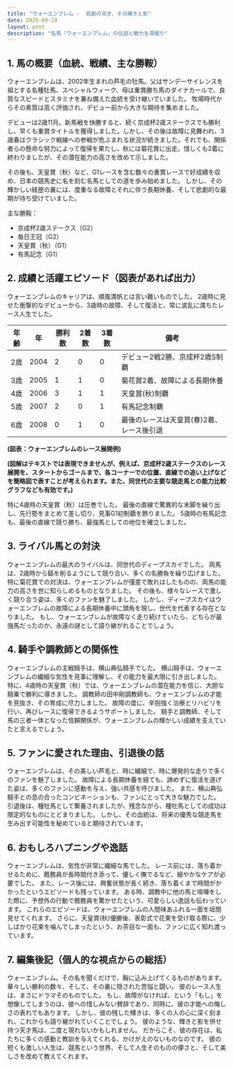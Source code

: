```yaml
---
title: "ウォーエンブレム -  悲劇の天才、その輝きと影"
date: 2025-09-19
layout: post
description: "名馬『ウォーエンブレム』の伝説と魅力を深堀り"
---
```


## 1. 馬の概要（血統、戦績、主な勝鞍）

ウォーエンブレムは、2002年生まれの芦毛の牡馬。父はサンデーサイレンスを祖とする名種牡馬、スペシャルウィーク、母は重賞勝ち馬のダイナカールで、良質なスピードとスタミナを兼ね備えた血統を受け継いでいました。  牧場時代からその素質は高く評価され、デビュー前から大きな期待を集めました。

デビューは2歳11月。新馬戦を快勝すると、続く京成杯2歳ステークスでも勝利し、早くも重賞タイトルを獲得しました。しかし、その後は故障に見舞われ、3歳春はクラシック戦線への参戦が危ぶまれる状況が続きました。それでも、関係者らの懸命な努力によって復帰を果たし、秋には菊花賞に出走。惜しくも2着に終わりましたが、その潜在能力の高さを改めて示しました。

その後も、天皇賞（秋）など、G1レースを含む数々の重賞レースで好成績を収め、日本の競馬史に名を刻む名馬としての道を歩み始めました。  しかし、その輝かしい経歴の裏には、度重なる故障とそれに伴う長期休養、そして悲劇的な最期が待ち受けていました。


主な勝鞍：

* 京成杯2歳ステークス（G2）
* 毎日王冠（G2）
* 天皇賞（秋）（G1）
* 有馬記念（G1）


## 2. 成績と活躍エピソード（図表があれば出力）

ウォーエンブレムのキャリアは、順風満帆とは言い難いものでした。  2歳時に見せた衝撃的なデビューから、3歳時の故障、そして復活と、常に波乱に満ちたレース人生でした。

| 年齢 | 年 | 勝利数 | 2着数 | 3着数 | 備考 |
|---|---|---|---|---|---|
| 2歳 | 2004 | 2 | 0 | 0 | デビュー2戦2勝、京成杯2歳S制覇 |
| 3歳 | 2005 | 1 | 1 | 0 | 菊花賞2着、故障による長期休養 |
| 4歳 | 2006 | 3 | 1 | 1 | 天皇賞(秋)制覇 |
| 5歳 | 2007 | 2 | 0 | 1 | 有馬記念制覇 |
| 6歳 | 2008 | 0 | 1 | 0 | 最後のレースは天皇賞(春)2着、レース後引退 |


**(図表：ウォーエンブレムのレース展開例)**

**(図解はテキストでは表現できませんが、例えば、京成杯2歳ステークスのレース展開を、スタートからゴールまで、各コーナーでの位置、直線での追い上げなどを簡略図で表すことが考えられます。また、同世代の主要な競走馬との能力比較グラフなども有効です。)**


特に4歳時の天皇賞（秋）は圧巻でした。  最後の直線で驚異的な末脚を繰り出し、先行勢をまとめて差し切り、見事G1初制覇を飾りました。  5歳時の有馬記念も、最後の直線で競り勝ち、最強馬としての地位を確立しました。


## 3. ライバル馬との対決

ウォーエンブレムの最大のライバルは、同世代のディープスカイでした。  両馬は、2歳時から鎬を削るようにして競り合い、多くの名勝負を繰り広げました。  特に菊花賞での対決は、ウォーエンブレムが僅差で敗れはしたものの、両馬の能力の高さを世に知らしめるものとなりました。  その後も、様々なレースで激しく競り合う姿は、多くのファンを魅了しました。  しかし、ディープスカイはウォーエンブレムの故障による長期休養中に頭角を現し、世代を代表する存在となりました。  もし、ウォーエンブレムが故障なく走り続けていたら、どちらが最強馬だったのか、永遠の謎として語り継がれることでしょう。


## 4. 騎手や調教師との関係性

ウォーエンブレムの主戦騎手は、横山典弘騎手でした。  横山騎手は、ウォーエンブレムの繊細な気性を見事に理解し、その能力を最大限に引き出しました。  特に、4歳時の天皇賞（秋）では、ウォーエンブレムの潜在能力を信じ、大胆な騎乗で勝利に導きました。  調教師の田中剛調教師も、ウォーエンブレムの才能を見抜き、その育成に尽力しました。  故障の度に、辛抱強く治療とリハビリを行い、再びレースに復帰できるようサポートしました。  騎手と調教師、そして馬の三者一体となった信頼関係が、ウォーエンブレムの輝かしい成績を支えていたと言えるでしょう。


## 5. ファンに愛された理由、引退後の話

ウォーエンブレムは、その美しい芦毛と、時に繊細で、時に爆発的な走りで多くのファンを魅了しました。  故障による長期休養を経ても、諦めずに復活を遂げた姿は、多くのファンに感動を与え、強い共感を呼びました。  また、横山典弘騎手との息の合ったコンビネーションも、ファンにとって大きな魅力でした。  引退後は、種牡馬として繋養されましたが、残念ながら、種牡馬としての成功は限定的なものにとどまりました。  しかし、その血統は、将来の優秀な競走馬を生み出す可能性を秘めていると期待されています。


## 6. おもしろハプニングや逸話

ウォーエンブレムは、気性が非常に繊細な馬でした。  レース前には、落ち着かせるために、厩務員が長時間付き添って、優しく撫でるなど、細やかなケアが必要でした。  また、レース後には、興奮状態が長く続き、落ち着くまで時間がかかったというエピソードも残っています。  ある時、調教中に他の馬と喧嘩をした際に、予想外の行動で厩務員を驚かせたという、可愛らしい逸話も伝わっています。  これらのエピソードは、ウォーエンブレムの人間味あふれる一面を垣間見せてくれます。  さらに、天皇賞(秋)優勝後、表彰式で花束を受け取る際に、少しばかり花束を噛んでしまったという、お茶目な一面も、ファンに広く知れ渡っています。


## 7. 編集後記（個人的な視点からの総括）

ウォーエンブレム。その名を聞くだけで、胸に込み上げてくるものがあります。  華々しい勝利の数々、そして、その裏に隠された苦悩と闘い。  彼のレース人生は、まさにドラマそのものでした。  もし、故障がなければ、という「もし」を想像してしまうのは、彼への惜しみない賛辞であり、同時に、彼の才能への悔しさの表れでもあります。  しかし、彼の残した輝きは、多くの人の心に深く刻まれ、これからも語り継がれていくことでしょう。  彼のような、輝きと影を併せ持つ天才馬は、二度と現れないかもしれません。  だからこそ、彼の存在は、私たちに多くの感動と教訓を与えてくれる、かけがえのないものなのです。  彼の短くも激しい人生は、競馬という世界、そして人生そのものの儚さと、そして美しさを改めて教えてくれます。
